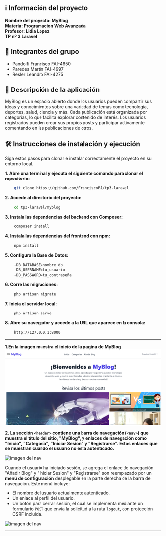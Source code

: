 ## ℹ️ Información del proyecto

**Nombre del proyecto: MyBlog** <br>
**Materia: Programacion Web Avanzada** <br>
**Profesor: Lidia López** <br>
**TP nº 3 Laravel**<br>

## 👥 Integrantes del grupo

- Pandolfi Francisco  FAI-4650
- Paredes Martín  FAI-4997
- Resler Leandro  FAI-4275

## 📌 Descripción de la aplicación

MyBlog es un espacio abierto donde los usuarios pueden compartir sus ideas y conocimientos sobre una variedad de temas como tecnología, deportes, salud, ciencia y más. Cada publicación está organizada por categorías, lo que facilita explorar contenido de interés. Los usuarios registrados pueden crear sus propios posts y participar activamente comentando en las publicaciones de otros.

## 🛠️ Instrucciones de instalación y ejecución

Siga estos pasos para clonar e instalar correctamente el proyecto en su entorno local.

**1. Abre una terminal y ejecuta el siguiente comando para clonar el repositorio:** 
```bash
    git clone https://github.com/FranciscoPJ/tp3-laravel
```
**2. Accede al directorio del proyecto:** 
```bash
    cd tp3-laravel/myblog
```

**3. Instala las dependencias del backend con Composer:** 
```bash
    composer install
``` 

**4. Instala las dependencias del frontend con npm:** 
```bash
    npm install
``` 

**5. Configura la Base de Datos:** 
```bash
    -DB_DATABASE=nombre_db 
    -DB_USERNAME=tu_usuario 
    -DB_PASSWORD=tu_contraseña 
``` 
**6. Corre las migraciones:** 
```bash
    php artisan migrate
``` 

**7. Inicia el servidor local:**
```bash
    php artisan serve
``` 

**8. Abre su navegador y accede a la URL que aparece en la consola:**
```bash
    http://127.0.0.1:8000
``` 

---
**1.En la imagen muestra el inicio de la pagina de MyBlog**
![imagen del home](./myblog/public/images/home.png)

**2. La sección `<header>` contiene una barra de navegación (`<nav>`) que muestra el título del sitio, "MyBlog", y enlaces de navegación como "Inicio", "Categoría", "Iniciar Sesion" y "Registrarse". Estos enlaces que se muestran cuando el usuario no está autenticado.**

![imagen del nav](./myblog/public/images/nav_no_autenticado)

Cuando el usuario ha iniciado sesión, se agrega el enlace de navegación "Añadir Blog" y  "Iniciar Sesion" y "Registrarse" son reemplazado por un **menú de configuración** desplegable en la parte derecha de la barra de navegación. Este menú incluye:

- El nombre del usuario actualmente autenticado.
- Un enlace al perfil del usuario.
- Un botón para cerrar sesión, el cual se implementa mediante un formulario `POST` que envía la solicitud a la ruta `logout`, con protección CSRF incluida.

![imagen del nav](./myblog/public/images/nav_autenticado)

---